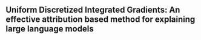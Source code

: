 ## Uniform Discretized Integrated Gradients: An effective attribution based method for explaining large language models
